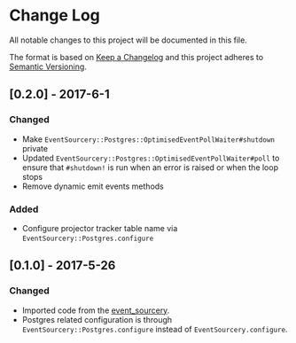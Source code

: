 # Change Log
All notable changes to this project will be documented in this file.

The format is based on [Keep a Changelog](http://keepachangelog.com/)
and this project adheres to [Semantic Versioning](http://semver.org/).

## [0.2.0] - 2017-6-1
### Changed
- Make `EventSourcery::Postgres::OptimisedEventPollWaiter#shutdown` private 
- Updated `EventSourcery::Postgres::OptimisedEventPollWaiter#poll` to ensure that `#shutdown!` is run when an error is raised
or when the loop stops
- Remove dynamic emit events methods

### Added
- Configure projector tracker table name via `EventSourcery::Postgres.configure`

## [0.1.0] - 2017-5-26
### Changed
- Imported code from the [event_sourcery](https://github.com/envato/event_sourcery).
- Postgres related configuration is through `EventSourcery::Postgres.configure`
  instead of `EventSourcery.configure`.

